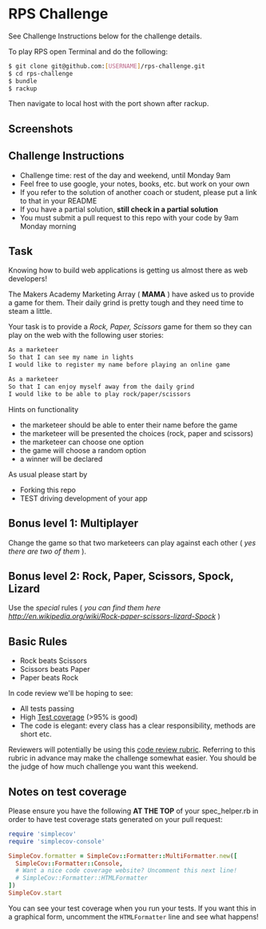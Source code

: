 # RPS Challenge

See Challenge Instructions below for the challenge details.

To play RPS open Terminal and do the following:

```sh
$ git clone git@github.com:[USERNAME]/rps-challenge.git
$ cd rps-challenge
$ bundle
$ rackup
```
Then navigate to local host with the port shown after rackup.

Screenshots
-------


Challenge Instructions
-------

* Challenge time: rest of the day and weekend, until Monday 9am
* Feel free to use google, your notes, books, etc. but work on your own
* If you refer to the solution of another coach or student, please put a link to that in your README
* If you have a partial solution, **still check in a partial solution**
* You must submit a pull request to this repo with your code by 9am Monday morning

Task
----

Knowing how to build web applications is getting us almost there as web developers!

The Makers Academy Marketing Array ( **MAMA** ) have asked us to provide a game for them. Their daily grind is pretty tough and they need time to steam a little.

Your task is to provide a _Rock, Paper, Scissors_ game for them so they can play on the web with the following user stories:

```sh
As a marketeer
So that I can see my name in lights
I would like to register my name before playing an online game

As a marketeer
So that I can enjoy myself away from the daily grind
I would like to be able to play rock/paper/scissors
```

Hints on functionality

- the marketeer should be able to enter their name before the game
- the marketeer will be presented the choices (rock, paper and scissors)
- the marketeer can choose one option
- the game will choose a random option
- a winner will be declared


As usual please start by

* Forking this repo
* TEST driving development of your app


## Bonus level 1: Multiplayer

Change the game so that two marketeers can play against each other ( _yes there are two of them_ ).

## Bonus level 2: Rock, Paper, Scissors, Spock, Lizard

Use the _special_ rules ( _you can find them here http://en.wikipedia.org/wiki/Rock-paper-scissors-lizard-Spock_ )

## Basic Rules

- Rock beats Scissors
- Scissors beats Paper
- Paper beats Rock

In code review we'll be hoping to see:

* All tests passing
* High [Test coverage](https://github.com/makersacademy/course/blob/master/pills/test_coverage.md) (>95% is good)
* The code is elegant: every class has a clear responsibility, methods are short etc.

Reviewers will potentially be using this [code review rubric](docs/review.md).  Referring to this rubric in advance may make the challenge somewhat easier.  You should be the judge of how much challenge you want this weekend.

Notes on test coverage
----------------------

Please ensure you have the following **AT THE TOP** of your spec_helper.rb in order to have test coverage stats generated
on your pull request:

```ruby
require 'simplecov'
require 'simplecov-console'

SimpleCov.formatter = SimpleCov::Formatter::MultiFormatter.new([
  SimpleCov::Formatter::Console,
  # Want a nice code coverage website? Uncomment this next line!
  # SimpleCov::Formatter::HTMLFormatter
])
SimpleCov.start
```

You can see your test coverage when you run your tests. If you want this in a graphical form, uncomment the `HTMLFormatter` line and see what happens!
